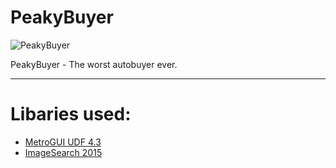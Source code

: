 # PeakyBuyer
![PeakyBuyer](http://i.imgur.com/MwysqOs.png)

PeakyBuyer - The worst autobuyer ever.

----------

# Libaries used:
 - [MetroGUI UDF 4.3](https://www.autoitscript.com/forum/files/file/365-metrogui-udf/)
 - [ImageSearch 2015](https://www.autoitscript.com/forum/topic/148005-imagesearch-usage-explanation/?do=findComment&comment=1263796)
